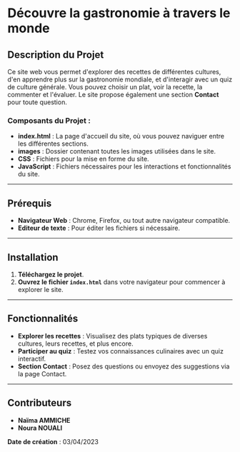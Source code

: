 # Découvre la gastronomie à travers le monde

## Description du Projet

Ce site web vous permet d'explorer des recettes de différentes cultures, d'en apprendre plus sur la gastronomie mondiale, et d'interagir avec un quiz de culture générale. Vous pouvez choisir un plat, voir la recette, la commenter et l'évaluer. Le site propose également une section **Contact** pour toute question.

### Composants du Projet :
- **index.html** : La page d'accueil du site, où vous pouvez naviguer entre les différentes sections.
- **images** : Dossier contenant toutes les images utilisées dans le site.
- **CSS** : Fichiers pour la mise en forme du site.
- **JavaScript** : Fichiers nécessaires pour les interactions et fonctionnalités du site.

---

## Prérequis

- **Navigateur Web** : Chrome, Firefox, ou tout autre navigateur compatible.
- **Editeur de texte** : Pour éditer les fichiers si nécessaire.

---

## Installation

1. **Téléchargez le projet**.
2. **Ouvrez le fichier `index.html`** dans votre navigateur pour commencer à explorer le site.

---

## Fonctionnalités

- **Explorer les recettes** : Visualisez des plats typiques de diverses cultures, leurs recettes, et plus encore.
- **Participer au quiz** : Testez vos connaissances culinaires avec un quiz interactif.
- **Section Contact** : Posez des questions ou envoyez des suggestions via la page Contact.

---

## Contributeurs

- **Naïma AMMICHE**
- **Noura NOUALI**

**Date de création** : 03/04/2023